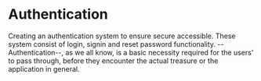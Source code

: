 # Authentication
Creating an authentication system to ensure secure accessible. These system consist of login, signin and reset password functionality. --Authentication--, as we all know, is a basic necessity required for the users’ to pass through, before they encounter the actual treasure or the application in general.

